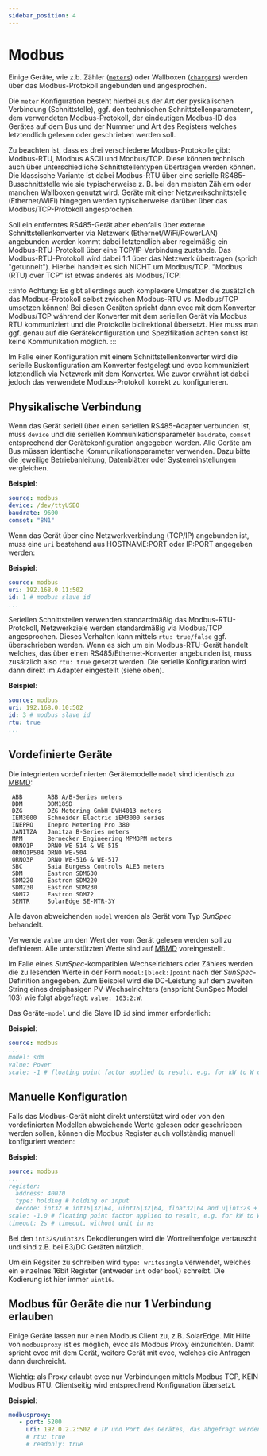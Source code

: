 ```yaml
---
sidebar_position: 4
---
```


# Modbus

Einige Geräte, wie z.b. Zähler ([`meters`](/docs/reference/configuration/meters#modbus)) oder Wallboxen ([`chargers`](/docs/reference/configuration/chargers)) werden über das Modbus-Protokoll angebunden und angesprochen.

Die `meter` Konfiguration besteht hierbei aus der Art der pysikalischen Verbindung (Schnittstelle), ggf. den technischen Schnittstellenparametern, dem verwendeten Modbus-Protokoll, der eindeutigen Modbus-ID des Gerätes auf dem Bus und der Nummer und Art des Registers welches letztendlich gelesen oder geschrieben werden soll.

Zu beachten ist, dass es drei verschiedene Modbus-Protokolle gibt: Modbus-RTU, Modbus ASCII und Modbus/TCP. Diese können technisch auch über unterschiedliche Schnittstellentypen übertragen werden können.
Die klassische Variante ist dabei Modbus-RTU über eine serielle RS485-Busschnittstelle wie sie typischerweise z. B. bei den meisten Zählern oder manchen Wallboxen genutzt wird. Geräte mit einer Netzwerkschnittstelle (Ethernet/WiFi) hingegen werden typischerweise darüber über das Modbus/TCP-Protokoll angesprochen.

Soll ein entferntes RS485-Gerät aber ebenfalls über externe Schnittstellenkonverter via Netzwerk (Ethernet/WiFi/PowerLAN) angebunden werden kommt dabei letztendlich aber regelmäßig ein Modbus-RTU-Protokoll über eine TCP/IP-Verbindung zustande. Das Modbus-RTU-Protokoll wird dabei 1:1 über das Netzwerk übertragen (sprich "getunnelt"). Hierbei handelt es sich NICHT um Modbus/TCP. "Modbus (RTU) over TCP" ist etwas anderes als Modbus/TCP!

:::info
Achtung: Es gibt allerdings auch komplexere Umsetzer die zusätzlich das Modbus-Protokoll selbst zwischen Modbus-RTU vs. Modbus/TCP umsetzen können! Bei diesen Geräten spricht dann evcc mit dem Konverter Modbus/TCP während der Konverter mit dem seriellen Gerät via Modbus RTU kommuniziert und die Protokolle bidirektional übersetzt.
Hier muss man ggf. genau auf die Gerätekonfiguration und Spezifikation achten sonst ist keine Kommunikation möglich.
:::

Im Falle einer Konfiguration mit einem Schnittstellenkonverter wird die serielle Buskonfiguration am Konverter festgelegt und evcc kommuniziert letztendlich via Netzwerk mit dem Konverter. Wie zuvor erwähnt ist dabei jedoch das verwendete Modbus-Protokoll korrekt zu konfigurieren.



## Physikalische Verbindung

Wenn das Gerät seriell über einen seriellen RS485-Adapter verbunden ist, muss `device` und die seriellen Kommunikationsparameter `baudrate`, `comset` entsprechend der Gerätekonfiguration angegeben werden. Alle Geräte am Bus müssen identische Kommunikationsparameter verwenden. Dazu bitte die jeweilige Betriebanleitung, Datenblätter oder Systemeinstellungen vergleichen.

**Beispiel**:

```yaml
source: modbus
device: /dev/ttyUSB0
baudrate: 9600
comset: "8N1"
```

Wenn das Gerät über eine Netzwerkverbindung (TCP/IP) angebunden ist, muss eine `uri` bestehend aus HOSTNAME:PORT oder IP:PORT angegeben werden:

**Beispiel**:

```yaml
source: modbus
uri: 192.168.0.11:502
id: 1 # modbus slave id
...
```

Seriellen Schnittstellen verwenden standardmäßig das Modbus-RTU-Protokoll, Netzwerkziele werden standardmäßig via Modbus/TCP angesprochen. Dieses Verhalten kann mittels `rtu: true/false` ggf. überschrieben werden.
Wenn es sich um ein Modbus-RTU-Gerät handelt welches, das über einen RS485/Ethernet-Konverter angebunden ist, muss zusätzlich also `rtu: true` gesetzt werden. Die serielle Konfiguration wird dann direkt im Adapter eingestellt (siehe oben).

**Beispiel**:

```yaml
source: modbus
uri: 192.168.0.10:502
id: 3 # modbus slave id
rtu: true
...
```


## Vordefinierte Geräte

Die integrierten vordefinierten Gerätemodelle `model` sind identisch zu [MBMD](https://github.com/volkszaehler/mbmd/blob/master/docs/mbmd_run.md#options):

     ABB       ABB A/B-Series meters
     DDM       DDM18SD
     DZG       DZG Metering GmbH DVH4013 meters
     IEM3000   Schneider Electric iEM3000 series
     INEPRO    Inepro Metering Pro 380
     JANITZA   Janitza B-Series meters
     MPM       Bernecker Engineering MPM3PM meters
     ORNO1P    ORNO WE-514 & WE-515
     ORNO1P504 ORNO WE-504
     ORNO3P    ORNO WE-516 & WE-517
     SBC       Saia Burgess Controls ALE3 meters
     SDM       Eastron SDM630
     SDM220    Eastron SDM220
     SDM230    Eastron SDM230
     SDM72     Eastron SDM72
     SEMTR     SolarEdge SE-MTR-3Y

Alle davon abweichenden `model` werden als Gerät vom Typ *SunSpec* behandelt.

Verwende `value` um den Wert der vom Gerät gelesen werden soll zu definieren. Alle unterstützten Werte sind auf [MBMD](https://github.com/volkszaehler/mbmd/blob/master/meters/measurements.go#L28) voreingestellt.

Im Falle eines *SunSpec*-kompatiblen Wechselrichters oder Zählers werden die zu lesenden Werte in der Form `model:[block:]point` nach der *SunSpec*-Definition angegeben. Zum Beispiel wird die DC-Leistung auf dem zweiten String eines dreiphasigen PV-Wechselrichters (enspricht SunSpec Model 103) wie folgt abgefragt: `value: 103:2:W`.

Das Geräte-`model` und die Slave ID `id` sind immer erforderlich:

**Beispiel**:

```yaml
source: modbus
...
model: sdm
value: Power
scale: -1 # floating point factor applied to result, e.g. for kW to W conversion
```

## Manuelle Konfiguration

Falls das Modbus-Gerät nicht direkt unterstützt wird oder von den vordefinierten Modellen abweichende Werte gelesen oder geschrieben werden sollen, können die Modbus Register auch vollständig manuell konfiguriert werden:

**Beispiel**:

```yaml
source: modbus
...
register:
  address: 40070
  type: holding # holding or input
  decode: int32 # int16|32|64, uint16|32|64, float32|64 and u|int32s + float32s
scale: -1.0 # floating point factor applied to result, e.g. for kW to W conversion
timeout: 2s # timeout, without unit in ns
```

Bei den `int32s/uint32s` Dekodierungen wird die Wortreihenfolge vertauscht und sind z.B. bei E3/DC Geräten nützlich.

Um ein Regsiter zu schreiben wird `type: writesingle` verwendet, welches ein einzelnes 16bit Register (entweder `int` oder `bool`) schreibt. Die Kodierung ist hier immer `uint16`.

## Modbus für Geräte die nur 1 Verbindung erlauben

Einige Geräte lassen nur einen Modbus Client zu, z.B. SolarEdge. Mit Hilfe von `modbusproxy` ist es möglich, evcc als Modbus Proxy einzurichten. Damit spricht evcc mit dem Gerät, weitere Gerät mit evcc, welches die Anfragen dann durchreicht.

Wichtig: als Proxy erlaubt evcc nur Verbindungen mittels Modbus TCP, KEIN Modbus RTU. Clientseitig wird entsprechend Konfiguration übersetzt.

**Beispiel**:

```yaml
modbusproxy:
   - port: 5200
     uri: 192.0.2.2:502 # IP und Port des Gerätes, das abgefragt werden soll
     # rtu: true
     # readonly: true
```
